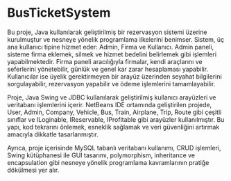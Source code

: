 # BusTicketSystem
Bu proje, Java kullanılarak geliştirilmiş bir rezervasyon sistemi üzerine kurulmuştur ve nesneye yönelik programlama ilkelerini benimser. Sistem, üç ana kullanıcı tipine hizmet eder: Admin, Firma ve Kullanıcı. Admin paneli, sisteme firma eklemek, silmek ve hizmet bedelini belirlemek gibi işlemleri yapabilmektedir. Firma paneli aracılığıyla firmalar, kendi araçlarını ve seferlerini yönetebilir, günlük ve genel kar zarar hesaplaması yapabilir. Kullanıcılar ise üyelik gerektirmeyen bir arayüz üzerinden seyahat bilgilerini sorgulayabilir, rezervasyon yapabilir ve ödeme işlemlerini tamamlayabilir.

Proje, Java Swing ve JDBC kullanılarak geliştirilmiş kullanıcı arayüzleri ve veritabanı işlemlerini içerir. NetBeans IDE ortamında geliştirilen projede, User, Admin, Company, Vehicle, Bus, Train, Airplane, Trip, Route gibi çeşitli sınıflar ve ILoginable, IReservable, IProfitable gibi arayüzler kullanılmıştır. Bu yapı, kod tekrarını önlemek, esneklik sağlamak ve veri güvenliğini artırmak amacıyla dikkatle tasarlanmıştır.

Ayrıca, proje içerisinde MySQL tabanlı veritabanı kullanımı, CRUD işlemleri, Swing kütüphanesi ile GUI tasarımı, polymorphism, inheritance ve encapsulation gibi nesneye yönelik programlama kavramlarının pratiğe dökülmesi yer alır.
